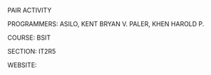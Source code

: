 PAIR ACTIVITY

PROGRAMMERS: ASILO, KENT BRYAN V.
             PALER, KHEN HAROLD P.

COURSE: BSIT

SECTION: IT2R5

WEBSITE: 
